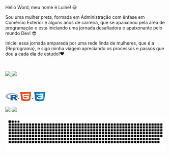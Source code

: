 Hello Word, meu nome é Luine! 😃

Sou uma mulher preta, formada em Administração com ênfase em Comércio Exterior e alguns anos de carreira, que se apaixonou pela área de programação
e esta iniciando uma jornada desafiadora e apaixonante pelo mundo Dev! 😎

Iniciei essa jornada amparada por uma rede linda de mulheres, que é a {Reprograma}, e sigo minha viagem apreciando os processos e passos que dou a cada dia
de estudo!❤


##

<div style="display: inline_block"><br>
<a href="https://github.com/luinemauricio">
<img height="170em" src="https://github-readme-stats.vercel.app/api?username=luinemauricio&show_icons=true&theme=radical&include_all_commits=true&count_private=true%22"/>
  <img height="170em" src="https://github-readme-stats.vercel.app/api/top-langs/?username=luinemauricio&layout=compact&langs_count=7&theme=radical"/>
  
  ##
<div/>

<div style="display: inline_block"><br>
 <img align="center" alt="Js" height="30" width="40" src="https://raw.githubusercontent.com/devicons/devicon/master/icons/r/r-original.svg">
 <img align="center" alt="HTML" height="30" width="40" src="https://raw.githubusercontent.com/devicons/devicon/master/icons/html5/html5-original.svg">
 <img align="center" alt="CSS" height="30" width="40" src="https://raw.githubusercontent.com/devicons/devicon/master/icons/css3/css3-original.svg">


<div/>

<div style="display: inline_block"><br>
<a href = "mailto:luinemauricio@hotmail.com"><img src="https://img.shields.io/badge/Gmail-D14836?style=for-the-badge&logo=gmail&logoColor=white" target="_blank"></a>
<a href="https://www.linkedin.com/in/luine-mauricio" target="_blank"><img src="https://img.shields.io/badge/-LinkedIn-%230077B5?style=for-the-badge&logo=linkedin&logoColor=white" target="_blank"></a> 

![Snake animation](https://github.com/pmagalhaes2/pmagalhaes2/blob/output/github-contribution-grid-snake.svg)
   
 
  
</div>
